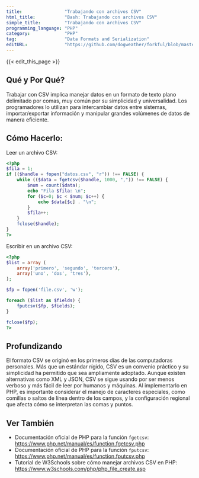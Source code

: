```yaml
---
title:                "Trabajando con archivos CSV"
html_title:           "Bash: Trabajando con archivos CSV"
simple_title:         "Trabajando con archivos CSV"
programming_language: "PHP"
category:             "PHP"
tag:                  "Data Formats and Serialization"
editURL:              "https://github.com/dogweather/forkful/blob/master/content/es/php/working-with-csv.md"
---
```


{{< edit_this_page >}}

## Qué y Por Qué?

Trabajar con CSV implica manejar datos en un formato de texto plano delimitado por comas, muy común por su simplicidad y universalidad. Los programadores lo utilizan para intercambiar datos entre sistemas, importar/exportar información y manipular grandes volúmenes de datos de manera eficiente.

## Cómo Hacerlo:

Leer un archivo CSV:
```PHP
<?php
$fila = 1;
if (($handle = fopen("datos.csv", "r")) !== FALSE) {
    while (($data = fgetcsv($handle, 1000, ",")) !== FALSE) {
        $num = count($data);
        echo "Fila $fila: \n";
        for ($c=0; $c < $num; $c++) {
            echo $data[$c] . "\n";
        }
        $fila++;
    }
    fclose($handle);
}
?>
```

Escribir en un archivo CSV:
```PHP
<?php
$list = array (
    array('primero', 'segundo', 'tercero'),
    array('uno', 'dos', 'tres'),
);

$fp = fopen('file.csv', 'w');

foreach ($list as $fields) {
    fputcsv($fp, $fields);
}

fclose($fp);
?>
```

## Profundizando

El formato CSV se originó en los primeros días de las computadoras personales. Más que un estándar rígido, CSV es un convenio práctico y su simplicidad ha permitido que sea ampliamente adoptado. Aunque existen alternativas como XML y JSON, CSV se sigue usando por ser menos verboso y más fácil de leer por humanos y máquinas. Al implementarlo en PHP, es importante considerar el manejo de caracteres especiales, como comillas o saltos de línea dentro de los campos, y la configuración regional que afecta cómo se interpretan las comas y puntos.

## Ver También

- Documentación oficial de PHP para la función `fgetcsv`: https://www.php.net/manual/es/function.fgetcsv.php
- Documentación oficial de PHP para la función `fputcsv`: https://www.php.net/manual/es/function.fputcsv.php
- Tutorial de W3Schools sobre cómo manejar archivos CSV en PHP: https://www.w3schools.com/php/php_file_create.asp